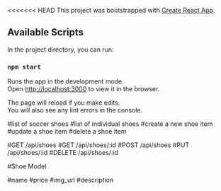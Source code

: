 <<<<<<< HEAD
This project was bootstrapped with [Create React App](https://github.com/facebook/create-react-app).

## Available Scripts

In the project directory, you can run:

### `npm start`

Runs the app in the development mode.<br>
Open [http://localhost:3000](http://localhost:3000) to view it in the browser.

The page will reload if you make edits.<br>
You will also see any lint errors in the console.



#list of soccer shoes
#list of individual shoes
#create a new shoe item
#update a shoe item
#delete a shoe item

#GET /api/shoes
#GET /api/shoes/:id
#POST /api/shoes
#PUT /api/shoes/:id
#DELETE /api/shoes/:id


#Shoe Model

#name
#price
#img_url
#description
